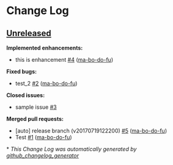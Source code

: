 # Change Log

## [Unreleased](https://github.com/ma-bo-do-fu/circleci_test/tree/HEAD)

**Implemented enhancements:**

- this is enhancement [\#4](https://github.com/ma-bo-do-fu/circleci_test/pull/4) ([ma-bo-do-fu](https://github.com/ma-bo-do-fu))

**Fixed bugs:**

- test\_2 [\#2](https://github.com/ma-bo-do-fu/circleci_test/pull/2) ([ma-bo-do-fu](https://github.com/ma-bo-do-fu))

**Closed issues:**

- sample issue [\#3](https://github.com/ma-bo-do-fu/circleci_test/issues/3)

**Merged pull requests:**

- \[auto\] release branch \(v20170719122200\) [\#5](https://github.com/ma-bo-do-fu/circleci_test/pull/5) ([ma-bo-do-fu](https://github.com/ma-bo-do-fu))
- Test [\#1](https://github.com/ma-bo-do-fu/circleci_test/pull/1) ([ma-bo-do-fu](https://github.com/ma-bo-do-fu))



\* *This Change Log was automatically generated by [github_changelog_generator](https://github.com/skywinder/Github-Changelog-Generator)*